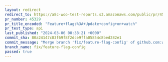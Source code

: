 ```yaml
---
layout: redirect
redirect_to: https://a8c-woo-test-reports.s3.amazonaws.com/public/pr/45329/api/index.html
pr_number: 45329
pr_title_encoded: "Feature+flags%3A+Update+config+on+watch"
pr_test_type: api
last_published: "2024-03-06 00:38:21 +0000"
commit_sha: 80a24147c83f69f8f2dce9ffa05854c8bed282e1
commit_message: "Merge branch 'fix/feature-flag-config' of github.com:woocommerce/wooc…"
branch_name: fix/feature-flag-config
passed: true
---
```

